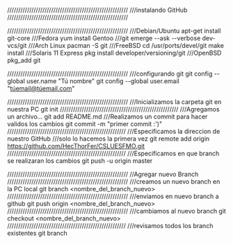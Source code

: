 ///////////////////////////////////////////////////////
///instalando GitHub
///////////////////////////////////////////////////////

///////////////////////////////////////////////////////
///Debian/Ubuntu
    apt-get install git-core
///Fedora
    yum install Gentoo
///git
    emerge --ask --verbose dev-vcs/git
///Arch Linux
    pacman -S git
///FreeBSD
    cd /usr/ports/devel/git
    make install
///Solaris 11 Express
    pkg install developer/versioning/git
///OpenBSD
    pkg_add git

///////////////////////////////////////////////////////
///configurando git
    git config --global user.name "Tú nombre"
    git config --global user.email "túemail@túemail.com"

///////////////////////////////////////////////////////
///Inicializamos la carpeta git en nuestra PC
    git init
//////////////////////////////////////////////////////
///Agregamos un archivo... 
    git add README.md
///Realizamos un commit para hacer validos los cambios
    git commit -m "primer commit :')"
//////////////////////////////////////////////////////
///Especificamos la direccion de nuestro GitHub 
///solo lo hacemos la primera vez
    git remote add origin https://github.com/HecThorFer/CSLUESFMO.git
//////////////////////////////////////////////////////
///Especificamos en que branch se realizaran los cambios
    git push -u origin master

///////////////////////////////////////////////////////
//Agregar nuevo Branch
///////////////////////////////////////////////////////
///creamos un nuevo branch en la PC local
    git branch <nombre_del_branch_nuevo>
///////////////////////////////////////////////////////
///enviamos en nuevo branch a github
    git push origin <nombre_del_branch_nuevo>
///////////////////////////////////////////////////////
///cambiamos al nuevo branch
    git checkout <nombre_del_branch_nuevo>
//////////////////////////////////////////////////////
///revisamos todos los branch existentes
    git branch

